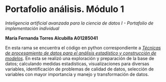 # Portafolio análisis. Módulo 1
*Inteligencia artificial avanzada para la ciencia de datos I - Portafolio de implementación individual*

**María Fernanda Torres Alcubilla A01285041**


En esta rama se encuentra el código en python correspondiente a [*Técnicas de procesamiento de datos para el análisis estadístico y construcción de modelos*](Técnicas_de_procesamiento_A01285041.ipynb). En esta se realizó una exploración y preparación de la base de datos; calculando medidas estadísticas, visualizaciones para diversas variables, identificación de problemas de calidad de datos, selección de variables con mayor importancia y manejo y transformación de datos. 
